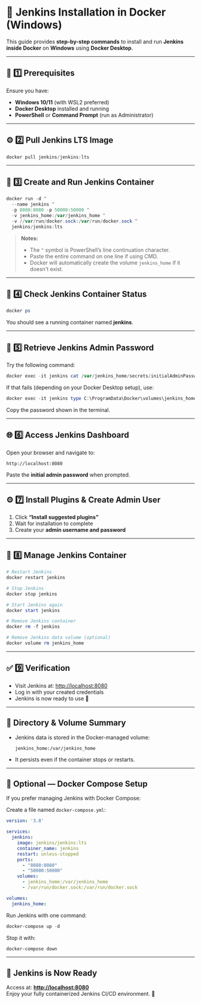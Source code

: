 # 🚀 Jenkins Installation in Docker (Windows)

This guide provides **step-by-step commands** to install and run **Jenkins inside Docker** on **Windows** using **Docker Desktop**.

---

## 🧩 1️⃣ Prerequisites

Ensure you have:
- **Windows 10/11** (with WSL2 preferred)
- **Docker Desktop** installed and running
- **PowerShell** or **Command Prompt** (run as Administrator)

---

## ⚙️ 2️⃣ Pull Jenkins LTS Image

```powershell
docker pull jenkins/jenkins:lts
```

---

## 🧰 3️⃣ Create and Run Jenkins Container

```powershell
docker run -d ^
  --name jenkins ^
  -p 8080:8080 -p 50000:50000 ^
  -v jenkins_home:/var/jenkins_home ^
  -v //var/run/docker.sock:/var/run/docker.sock ^
  jenkins/jenkins:lts
```

> **Notes:**
> - The `^` symbol is PowerShell’s line continuation character.  
> - Paste the entire command on one line if using CMD.  
> - Docker will automatically create the volume `jenkins_home` if it doesn't exist.

---

## 🧾 4️⃣ Check Jenkins Container Status

```powershell
docker ps
```

You should see a running container named **jenkins**.

---

## 🔑 5️⃣ Retrieve Jenkins Admin Password

Try the following command:

```powershell
docker exec -it jenkins cat /var/jenkins_home/secrets/initialAdminPassword
```

If that fails (depending on your Docker Desktop setup), use:

```powershell
docker exec -it jenkins type C:\ProgramData\Docker\volumes\jenkins_home\_data\secrets\initialAdminPassword
```

Copy the password shown in the terminal.

---

## 🌐 6️⃣ Access Jenkins Dashboard

Open your browser and navigate to:

```
http://localhost:8080
```

Paste the **initial admin password** when prompted.

---

## ⚙️ 7️⃣ Install Plugins & Create Admin User

1. Click **“Install suggested plugins”**  
2. Wait for installation to complete  
3. Create your **admin username and password**

---

## 🔄 8️⃣ Manage Jenkins Container

```powershell
# Restart Jenkins
docker restart jenkins

# Stop Jenkins
docker stop jenkins

# Start Jenkins again
docker start jenkins

# Remove Jenkins container
docker rm -f jenkins

# Remove Jenkins data volume (optional)
docker volume rm jenkins_home
```

---

## ✅ 9️⃣ Verification

- Visit Jenkins at: [http://localhost:8080](http://localhost:8080)  
- Log in with your created credentials  
- Jenkins is now ready to use 🚀  

---

## 🧭 Directory & Volume Summary

- Jenkins data is stored in the Docker-managed volume:
  ```
  jenkins_home:/var/jenkins_home
  ```
- It persists even if the container stops or restarts.

---

## 🧠 Optional — Docker Compose Setup

If you prefer managing Jenkins with Docker Compose:

Create a file named `docker-compose.yml`:
```yaml
version: '3.8'

services:
  jenkins:
    image: jenkins/jenkins:lts
    container_name: jenkins
    restart: unless-stopped
    ports:
      - "8080:8080"
      - "50000:50000"
    volumes:
      - jenkins_home:/var/jenkins_home
      - /var/run/docker.sock:/var/run/docker.sock

volumes:
  jenkins_home:
```

Run Jenkins with one command:
```powershell
docker-compose up -d
```

Stop it with:
```powershell
docker-compose down
```

---

## 💼 Jenkins is Now Ready

Access at: **[http://localhost:8080](http://localhost:8080)**  
Enjoy your fully containerized Jenkins CI/CD environment. 🎯
